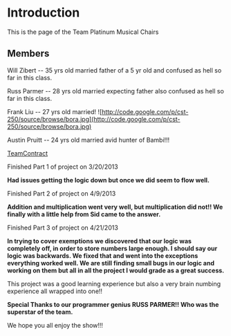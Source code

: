 # Introduction #

This is the page of the Team Platinum Musical Chairs

## Members ##

Will Zibert -- 35 yrs old married father of a 5 yr old and confused as hell so far in this class.

Russ Parmer -- 28 yrs old married expecting father also confused as hell so far in this class.

Frank Liu -- 27 yrs old married!
![http://code.google.com/p/cst-250/source/browse/bora.jpg](http://code.google.com/p/cst-250/source/browse/bora.jpg)


Austin Pruitt -- 24 yrs old married avid hunter of Bambi!!!

[TeamContract](TeamContract.md)

Finished Part 1 of project on 3/20/2013

**Had issues getting the logic down but once we did seem to flow well.**

Finished Part 2 of project on 4/9/2013

**Addition and multiplication went very well, but multiplication did not!! We finally with a little help from Sid came to the answer.**

Finished Part 3 of project on 4/21/2013

**In trying to cover exemptions we discovered that our logic was completely off, in order to store numbers large enough. I should say our logic was backwards. We fixed that and went into the exceptions everything worked well. We are still finding small bugs in our logic and working on them but all in all the project I would grade as a great success.**

This project was a good learning experience but also a very brain numbing experience all wrapped into one!!

**Special Thanks to our programmer genius RUSS PARMER!! Who was the superstar of the team.**

We hope you all enjoy the show!!!